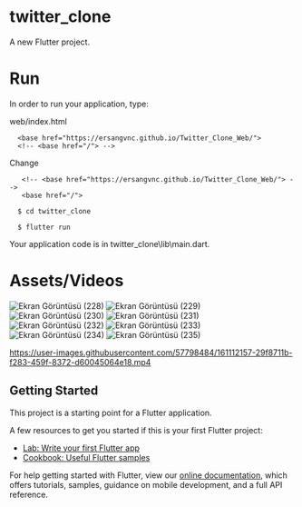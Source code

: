 
# twitter_clone

A new Flutter project.

# Run

In order to run your application, type:

web/index.html

<!--START_SECTION:waka-->
```text
  <base href="https://ersangvnc.github.io/Twitter_Clone_Web/">
  <!-- <base href="/"> -->
```
<!--END_SECTION:waka-->

Change

<!--START_SECTION:waka-->
```text
   <!-- <base href="https://ersangvnc.github.io/Twitter_Clone_Web/"> -->
   <base href="/">
```
<!--END_SECTION:waka-->


<!--START_SECTION:waka-->
```text
  $ cd twitter_clone
```
<!--END_SECTION:waka-->


<!--START_SECTION:waka-->
```text
  $ flutter run
```
<!--END_SECTION:waka-->

Your application code is in twitter_clone\lib\main.dart.

# Assets/Videos



![Ekran Görüntüsü (228)](https://user-images.githubusercontent.com/57798484/161112089-c99be962-163c-41bd-9ef7-3d0d594a06e9.png)
![Ekran Görüntüsü (229)](https://user-images.githubusercontent.com/57798484/161112094-0120a7a4-d1db-440d-8f0a-53e468be32f3.png)
![Ekran Görüntüsü (230)](https://user-images.githubusercontent.com/57798484/161112099-b4be3149-dc98-4a3a-a9d7-1a482ab7d714.png)
![Ekran Görüntüsü (231)](https://user-images.githubusercontent.com/57798484/161112104-2f5aaa24-45c1-4c65-94b7-4625d4c8f9f1.png)
![Ekran Görüntüsü (232)](https://user-images.githubusercontent.com/57798484/161112105-857b34a3-3106-4b2a-a9fc-18e7aee2d274.png)
![Ekran Görüntüsü (233)](https://user-images.githubusercontent.com/57798484/161112107-7ea02d22-fad3-4209-9b28-f0e7f1338fbe.png)
![Ekran Görüntüsü (234)](https://user-images.githubusercontent.com/57798484/161112108-7277d727-b2d6-4159-aeb5-d1195e5396ef.png)
![Ekran Görüntüsü (235)](https://user-images.githubusercontent.com/57798484/161112110-4bd11688-5c67-4481-9daf-f8730bfa0dd6.png)






https://user-images.githubusercontent.com/57798484/161112157-29f8711b-f283-459f-8372-d60045064e18.mp4






## Getting Started

This project is a starting point for a Flutter application.

A few resources to get you started if this is your first Flutter project:

- [Lab: Write your first Flutter app](https://flutter.dev/docs/get-started/codelab)
- [Cookbook: Useful Flutter samples](https://flutter.dev/docs/cookbook)

For help getting started with Flutter, view our
[online documentation](https://flutter.dev/docs), which offers tutorials,
samples, guidance on mobile development, and a full API reference.
